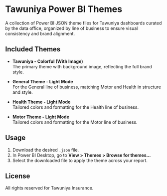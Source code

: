 # Tawuniya Power BI Themes

A collection of Power BI JSON theme files for Tawuniya dashboards curated by the data office, organized by line of business to ensure visual consistency and brand alignment.

## Included Themes

- **Tawuniya - Colorful (With Image)**  
  The primary theme with background image, reflecting the full brand style.

- **General Theme - Light Mode**  
  For the General line of business, matching Motor and Health in structure and style.

- **Health Theme - Light Mode**  
  Tailored colors and formatting for the Health line of business.

- **Motor Theme - Light Mode**  
  Tailored colors and formatting for the Motor line of business.

## Usage

1. Download the desired `.json` file.
2. In Power BI Desktop, go to **View > Themes > Browse for themes...**
3. Select the downloaded file to apply the theme across your report.

## License

All rights reserved for Tawuniya Insurance.
